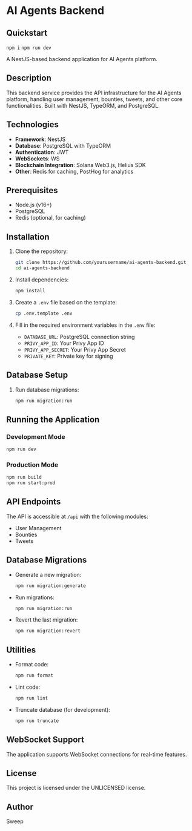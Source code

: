 # AI Agents Backend

## Quickstart
`npm i`
`npm run dev`

A NestJS-based backend application for AI Agents platform.

## Description

This backend service provides the API infrastructure for the AI Agents platform, handling user management, bounties, tweets, and other core functionalities. Built with NestJS, TypeORM, and PostgreSQL.

## Technologies

- **Framework**: NestJS
- **Database**: PostgreSQL with TypeORM
- **Authentication**: JWT
- **WebSockets**: WS
- **Blockchain Integration**: Solana Web3.js, Helius SDK
- **Other**: Redis for caching, PostHog for analytics

## Prerequisites

- Node.js (v16+)
- PostgreSQL
- Redis (optional, for caching)

## Installation

1. Clone the repository:
   ```bash
   git clone https://github.com/yourusername/ai-agents-backend.git
   cd ai-agents-backend
   ```

2. Install dependencies:
   ```bash
   npm install
   ```

3. Create a `.env` file based on the template:
   ```bash
   cp .env.template .env
   ```

4. Fill in the required environment variables in the `.env` file:
   - `DATABASE_URL`: PostgreSQL connection string
   - `PRIVY_APP_ID`: Your Privy App ID
   - `PRIVY_APP_SECRET`: Your Privy App Secret
   - `PRIVATE_KEY`: Private key for signing

## Database Setup

1. Run database migrations:
   ```bash
   npm run migration:run
   ```

## Running the Application

### Development Mode

```bash
npm run dev
```

### Production Mode

```bash
npm run build
npm run start:prod
```

## API Endpoints

The API is accessible at `/api` with the following modules:

- User Management
- Bounties
- Tweets

## Database Migrations

- Generate a new migration:
  ```bash
  npm run migration:generate
  ```

- Run migrations:
  ```bash
  npm run migration:run
  ```

- Revert the last migration:
  ```bash
  npm run migration:revert
  ```

## Utilities

- Format code:
  ```bash
  npm run format
  ```

- Lint code:
  ```bash
  npm run lint
  ```

- Truncate database (for development):
  ```bash
  npm run truncate
  ```

## WebSocket Support

The application supports WebSocket connections for real-time features.

## License

This project is licensed under the UNLICENSED license.

## Author

Sweep
